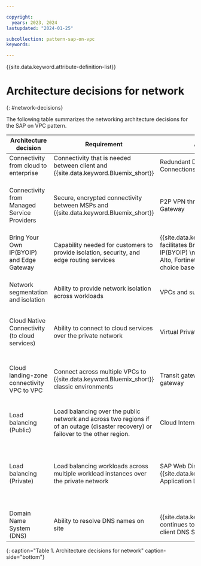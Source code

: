 ```yaml
---

copyright:
  years: 2023, 2024
lastupdated: "2024-01-25"

subcollection: pattern-sap-on-vpc
keywords:

---
```


{{site.data.keyword.attribute-definition-list}}

# Architecture decisions for network
{: #network-decisions}

The following table summarizes the networking architecture decisions for the SAP on VPC pattern. 

| Architecture decision | Requirement | Alternative | Decision | Rationale |
| -------------- | -------------- | -------------- | -------------- | -------------- |
| Connectivity from cloud to enterprise         | Connectivity that is needed between client and {{site.data.keyword.Bluemix_short}}                                                                           | Redundant Direct Link Connect Connections                                        | Preferred depending on security requirements. Lower cost than DL Dedicated                                                                                                              |
| Connectivity from Managed Service Providers   | Secure, encrypted connectivity between MSPs and {{site.data.keyword.Bluemix_short}}                                                                  | P2P VPN through VPC VPN Gateway                                                  | [VPN Gateway](/docs/vpc?topic=vpc-using-vpn) - securely connect Virtual Private Cloud (VPC) to another private network (site-to-site) for management purposes. \n A VPN gateway consists of two back-end instances for high availability in the same zone.      |
| Bring Your Own IP(BYOIP) and Edge Gateway                            | Capability needed for customers to provide isolation, security, and edge routing services                                    |{{site.data.keyword.vpc_full}} facilitates Bring Your Own IP(BYOIP) \n Edge Gateways: Palo Alto, Fortinet, F5 with the client choice based on requirements                                             | Client can [bring their own subnet](/docs/vpc?topic=vpc-configuring-address-prefixes) IP address range to an {{site.data.keyword.vpc_full}} \n Edge Gateway is client choice based on the requirements                                        |
| Network segmentation and isolation                | Ability to provide network isolation across workloads                                                                      | VPCs and subnets                                                                 | Native VPC isolation by using separate VPCs and subnets for production, nonproduction environments, and separation of workload                                                              |
| Cloud Native Connectivity (to cloud services) | Ability to connect to cloud services over the private network                                                              | Virtual Private Endpoints                                                        | Communicate with {{site.data.keyword.Bluemix_short}} services over the private network by using a virtual private endpoint (VPE)                                                                                     |
| Cloud landing-zone connectivity VPC to VPC                | Connect across multiple VPCs to {{site.data.keyword.Bluemix_short}} classic environments                                                             | Transit gateway \n Global transit gateway                                                                  | Use a transit gateway to connect separate VPCs (Edge, workload) and Classic (if needed). Global transit gateway to connect to environments in other regions for resiliency and data replication purposes. |
| Load balancing (Public)                       | Load balancing over the public network and across two regions if of an outage (disaster recovery) or failover to the other region. | Cloud Internet Services (CIS)                                                    | Public load balancing for resiliency needs from SAP best practices. CIS also provides DDoS services.                                                                                  |
| Load balancing (Private)                      | Load balancing workloads across multiple workload instances over the private network                                       | SAP Web Dispatcher \n {{site.data.keyword.Bluemix_short}} Application Load Balancer (ALB)                                                              | SAP Web Dispatcher forwards incoming HTTP and HTTPS requests to SAP application. \n The ALB loads balance inter-application server requests across hosts. The ALB is a floating IP with multiple subnets or servers that are attached to the backend pool. servers                                                                                                 |
| Domain Name System (DNS)                  | Ability to resolve DNS names on site                                                                                       | {{site.data.keyword.IBM}} continues to forward the DNS to client DNS Servers onsite          | This is the default option in the absence of a specific customer requirement to manage DNS                                                                                              |
{: caption="Table 1. Architecture decisions for network" caption-side="bottom"}
